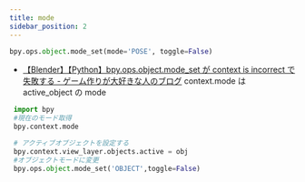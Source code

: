 ```yaml
---
title: mode
sidebar_position: 2
---
```


```py
bpy.ops.object.mode_set(mode='POSE', toggle=False)
```

- [【Blender】【Python】bpy.ops.object.mode_set が context is incorrect で失敗する - ゲーム作りが大好きな人のブログ](https://toofu0.hatenablog.com/entry/2020/10/10/033418)
context.mode は active_object の mode
```python
 import bpy
 #現在のモード取得
 bpy.context.mode

 # アクティブオブジェクトを設定する
 bpy.context.view_layer.objects.active = obj
 #オブジェクトモードに変更
 bpy.ops.object.mode_set('OBJECT',toggle=False)
 ```

